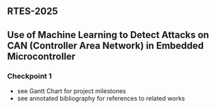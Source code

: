## RTES-2025
## Use of Machine Learning to Detect Attacks on CAN (Controller Area Network) in Embedded Microcontroller

### Checkpoint 1
- see Gantt Chart for project milestones
- see annotated bibliography for references to related works
